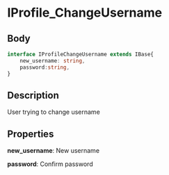 # IProfile_ChangeUsername

## Body

```typescript
interface IProfileChangeUsername extends IBase{
    new_username: string,
    password:string,
}
```

## Description

User trying to change username

## Properties

**new_username**: New username

**password**: Confirm password